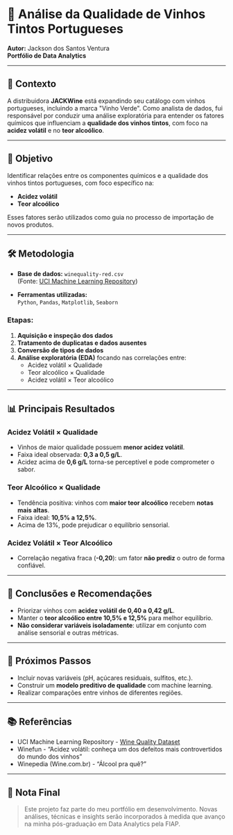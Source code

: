 # 🍷 Análise da Qualidade de Vinhos Tintos Portugueses

**Autor:** Jackson dos Santos Ventura  
**Portfólio de Data Analytics**

---

## 🧠 Contexto

A distribuidora **JACKWine** está expandindo seu catálogo com vinhos portugueses, incluindo a marca "Vinho Verde". Como analista de dados, fui responsável por conduzir uma análise exploratória para entender os fatores químicos que influenciam a **qualidade dos vinhos tintos**, com foco na **acidez volátil** e no **teor alcoólico**.

---

## 🎯 Objetivo

Identificar relações entre os componentes químicos e a qualidade dos vinhos tintos portugueses, com foco específico na:

- **Acidez volátil**
- **Teor alcoólico**

Esses fatores serão utilizados como guia no processo de importação de novos produtos.

---

## 🛠️ Metodologia

- **Base de dados:** `winequality-red.csv`  
  (Fonte: [UCI Machine Learning Repository](https://archive.ics.uci.edu/ml/datasets/Wine+Quality))

- **Ferramentas utilizadas:**  
  `Python`, `Pandas`, `Matplotlib`, `Seaborn`

### Etapas:

1. **Aquisição e inspeção dos dados**
2. **Tratamento de duplicatas e dados ausentes**
3. **Conversão de tipos de dados**
4. **Análise exploratória (EDA)** focando nas correlações entre:
   - Acidez volátil × Qualidade
   - Teor alcoólico × Qualidade
   - Acidez volátil × Teor alcoólico

---

## 📊 Principais Resultados

### Acidez Volátil × Qualidade

- Vinhos de maior qualidade possuem **menor acidez volátil**.
- Faixa ideal observada: **0,3 a 0,5 g/L**.
- Acidez acima de **0,6 g/L** torna-se perceptível e pode comprometer o sabor.

### Teor Alcoólico × Qualidade

- Tendência positiva: vinhos com **maior teor alcoólico** recebem **notas mais altas**.
- Faixa ideal: **10,5% a 12,5%**.
- Acima de 13%, pode prejudicar o equilíbrio sensorial.

### Acidez Volátil × Teor Alcoólico

- Correlação negativa fraca (**-0,20**): um fator **não prediz** o outro de forma confiável.

---

## 📌 Conclusões e Recomendações

- Priorizar vinhos com **acidez volátil de 0,40 a 0,42 g/L**.
- Manter o **teor alcoólico entre 10,5% e 12,5%** para melhor equilíbrio.
- **Não considerar variáveis isoladamente**: utilizar em conjunto com análise sensorial e outras métricas.

---

## 🔄 Próximos Passos

- Incluir novas variáveis (pH, açúcares residuais, sulfitos, etc.).
- Construir um **modelo preditivo de qualidade** com machine learning.
- Realizar comparações entre vinhos de diferentes regiões.

---

## 📚 Referências

- UCI Machine Learning Repository - [Wine Quality Dataset](https://archive.ics.uci.edu/ml/datasets/Wine+Quality)
- Winefun - “Acidez volátil: conheça um dos defeitos mais controvertidos do mundo dos vinhos”
- Winepedia (Wine.com.br) - “Álcool pra quê?”

---

## 📌 Nota Final

> Este projeto faz parte do meu portfólio em desenvolvimento. Novas análises, técnicas e insights serão incorporados à medida que avanço na minha pós-graduação em Data Analytics pela FIAP.
